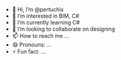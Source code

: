 - 👋 Hi, I’m @pertuchis
- 👀 I’m interested in BIM, C#
- 🌱 I’m currently learning С#
- 💞️ I’m looking to collaborate on designing 
- 📫 How to reach me ...
- 😄 Pronouns: ...
- ⚡ Fun fact: ...

<!---
pertuchis/pertuchis is a ✨ special ✨ repository because its `README.md` (this file) appears on your GitHub profile.
You can click the Preview link to take a look at your changes.
--->
